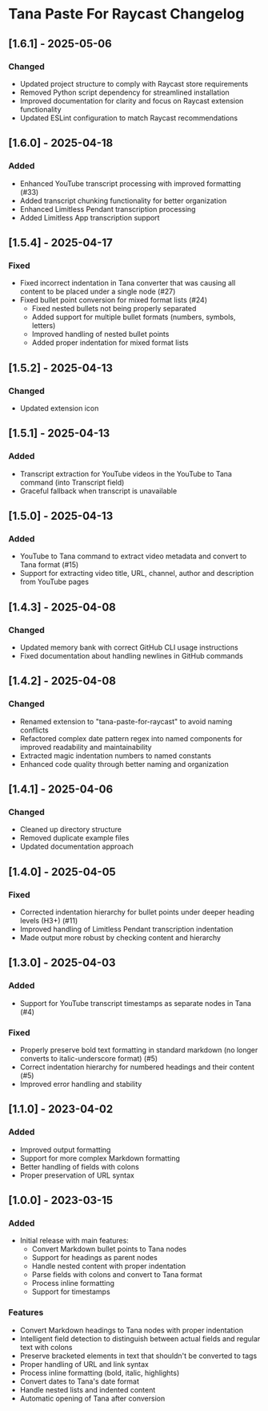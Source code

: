 # Tana Paste For Raycast Changelog

## [1.6.1] - 2025-05-06

### Changed
- Updated project structure to comply with Raycast store requirements
- Removed Python script dependency for streamlined installation
- Improved documentation for clarity and focus on Raycast extension functionality
- Updated ESLint configuration to match Raycast recommendations

## [1.6.0] - 2025-04-18

### Added
- Enhanced YouTube transcript processing with improved formatting (#33)
- Added transcript chunking functionality for better organization
- Enhanced Limitless Pendant transcription processing
- Added Limitless App transcription support

## [1.5.4] - 2025-04-17

### Fixed
- Fixed incorrect indentation in Tana converter that was causing all content to be placed under a single node (#27)
- Fixed bullet point conversion for mixed format lists (#24)
  - Fixed nested bullets not being properly separated
  - Added support for multiple bullet formats (numbers, symbols, letters)
  - Improved handling of nested bullet points
  - Added proper indentation for mixed format lists

## [1.5.2] - 2025-04-13

### Changed

- Updated extension icon

## [1.5.1] - 2025-04-13

### Added

- Transcript extraction for YouTube videos in the YouTube to Tana command (into Transcript field)
- Graceful fallback when transcript is unavailable

## [1.5.0] - 2025-04-13

### Added

- YouTube to Tana command to extract video metadata and convert to Tana format (#15)
- Support for extracting video title, URL, channel, author and description from YouTube pages

## [1.4.3] - 2025-04-08

### Changed

- Updated memory bank with correct GitHub CLI usage instructions
- Fixed documentation about handling newlines in GitHub commands

## [1.4.2] - 2025-04-08

### Changed

- Renamed extension to "tana-paste-for-raycast" to avoid naming conflicts
- Refactored complex date pattern regex into named components for improved readability and maintainability
- Extracted magic indentation numbers to named constants
- Enhanced code quality through better naming and organization

## [1.4.1] - 2025-04-06

### Changed

- Cleaned up directory structure
- Removed duplicate example files
- Updated documentation approach

## [1.4.0] - 2025-04-05

### Fixed

- Corrected indentation hierarchy for bullet points under deeper heading levels (H3+) (#11)
- Improved handling of Limitless Pendant transcription indentation
- Made output more robust by checking content and hierarchy

## [1.3.0] - 2025-04-03

### Added

- Support for YouTube transcript timestamps as separate nodes in Tana (#4)

### Fixed

- Properly preserve bold text formatting in standard markdown (no longer converts to italic-underscore format) (#5)
- Correct indentation hierarchy for numbered headings and their content (#5)
- Improved error handling and stability

## [1.1.0] - 2023-04-02

### Added

- Improved output formatting
- Support for more complex Markdown formatting
- Better handling of fields with colons
- Proper preservation of URL syntax

## [1.0.0] - 2023-03-15

### Added

- Initial release with main features:
  - Convert Markdown bullet points to Tana nodes
  - Support for headings as parent nodes
  - Handle nested content with proper indentation
  - Parse fields with colons and convert to Tana format
  - Process inline formatting
  - Support for timestamps

### Features
- Convert Markdown headings to Tana nodes with proper indentation
- Intelligent field detection to distinguish between actual fields and regular text with colons
- Preserve bracketed elements in text that shouldn't be converted to tags
- Proper handling of URL and link syntax
- Process inline formatting (bold, italic, highlights)
- Convert dates to Tana's date format
- Handle nested lists and indented content
- Automatic opening of Tana after conversion 